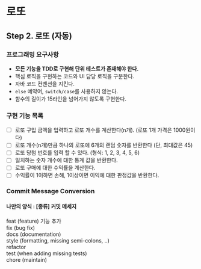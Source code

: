 # 로또

## Step 2. 로또 (자동)

### 프로그래밍 요구사항
* **모든 기능을 TDD로 구현해 단위 테스트가 존재해야 한다.**  
* 핵심 로직을 구현하는 코드와 UI 담당 로직을 구분한다.
* 자바 코드 컨벤션을 지킨다.
* `else` 예약어, `switch/case`를 사용하지 않는다.
* 함수의 길이가 15라인을 넘어가지 않도록 구현한다.

### 구현 기능 목록
- [ ] 로또 구입 금액을 입력하고 로또 개수를 계산한다(n개). (로또 1개 가격은 1000원이다)
- [ ] 로또 개수(n개)만큼 하나의 로또에 6개의 랜덤 숫자를 반환한다 (단, 최대값은 45)
- [ ] 로또 당첨 번호를 입력 할 수 있다. (형식: 1, 2, 3, 4, 5, 6)
- [ ] 일치하는 숫자 개수에 대한 통계 값을 반환한다.
- [ ] 로또 구매에 대한 수익률을 계산한다.
- [ ] 수익률이 1이하면 손해, 1이상이면 이익에 대한 판정값을 반환한다.
### Commit Message Conversion
#### 나만의 양식 : [종류] 커밋 메세지

feat (feature) 기능 추가  
fix (bug fix)  
docs (documentation)  
style (formatting, missing semi-colons, ..)  
refactor  
test (when adding missing tests)  
chore (maintain)  
